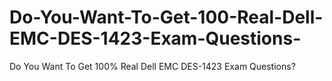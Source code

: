 # Do-You-Want-To-Get-100-Real-Dell-EMC-DES-1423-Exam-Questions-
Do You Want To Get 100% Real Dell EMC DES-1423 Exam Questions?
